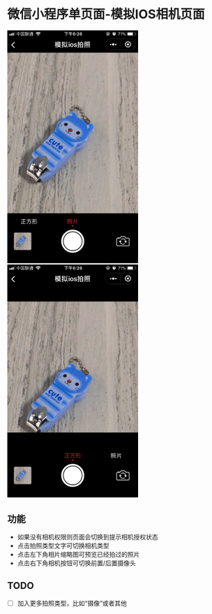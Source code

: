 # 微信小程序单页面-模拟IOS相机页面
<img src='./resources/virtualCameraNormal.png' title='正常效果图' style='display: inline-block; width: 300px;'>
<img src='./resources/virtualCameraSquare.png' title='方形效果图' style='display: inline-block; width: 300px;'>

## 功能
- 如果没有相机权限则页面会切换到提示相机授权状态
- 点击拍照类型文字可切换相机类型
- 点击左下角相片缩略图可预览已经拍过的照片
- 点击右下角相机按钮可切换前置/后置摄像头

## TODO
- [ ] 加入更多拍照类型，比如“摄像”或者其他